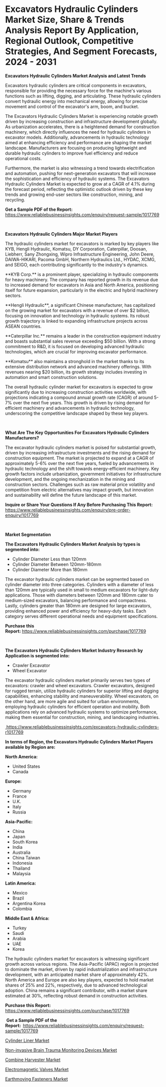 <p><h1>Excavators Hydraulic Cylinders Market Size, Share & Trends Analysis Report By Application, Regional Outlook, Competitive Strategies, And Segment Forecasts, 2024 - 2031</h1></p><p><strong>Excavators Hydraulic Cylinders Market Analysis and Latest Trends</strong></p>
<p><p>Excavators hydraulic cylinders are critical components in excavators, responsible for providing the necessary force for the machine's various functions such as lifting, digging, and articulating. These hydraulic cylinders convert hydraulic energy into mechanical energy, allowing for precise movement and control of the excavator's arm, boom, and bucket.</p><p>The Excavators Hydraulic Cylinders Market is experiencing notable growth driven by increasing construction and infrastructure development globally. As urbanization accelerates, there is a heightened demand for construction machinery, which directly influences the need for hydraulic cylinders in excavator models. Additionally, advancements in hydraulic technology aimed at enhancing efficiency and performance are shaping the market landscape. Manufacturers are focusing on producing lightweight and durable hydraulic cylinders to improve fuel efficiency and reduce operational costs.</p><p>Furthermore, the market is also witnessing a trend towards electrification and automation, pushing for next-generation excavators that will increase the sophistication and efficiency of hydraulic systems. The Excavators Hydraulic Cylinders Market is expected to grow at a CAGR of 4.1% during the forecast period, reflecting the optimistic outlook driven by these key trends and growing end-user sectors like construction, mining, and recycling.</p></p>
<p><strong>Get a Sample PDF of the Report:&nbsp;</strong> <a href="https://www.reliablebusinessinsights.com/enquiry/request-sample/1017769?utm_campaign=97&utm_medium=2&utm_source=Github&utm_content=ia&utm_term=26122024&utm_id=excavators-hydraulic-cylinders">https://www.reliablebusinessinsights.com/enquiry/request-sample/1017769</a></p>
<p>&nbsp;</p>
<p><strong>Excavators Hydraulic Cylinders Major Market Players</strong></p>
<p><p>The hydraulic cylinders market for excavators is marked by key players like KYB, Hengli Hydraulic, Komatsu, DY Corporation, Caterpillar, Doosan, Liebherr, Sany Zhongxing, Wipro Infrastructure Engineering, John Deere, DAIWA-HIKARI, Pacoma GmbH, Northern Hydraulics Ltd., HYDAC, XCMG, and SEIGO, each contributing significantly to the industry's dynamics.</p><p>**KYB Corp.** is a prominent player, specializing in hydraulic components for heavy machinery. The company has reported growth in its revenue due to increased demand for excavators in Asia and North America, positioning itself for future expansion, particularly in the electric and hybrid machinery sectors.</p><p>**Hengli Hydraulic**, a significant Chinese manufacturer, has capitalized on the growing market for excavators with a revenue of over $2 billion, focusing on innovation and technology in hydraulic systems. Its robust growth trajectory is linked to expanding infrastructure projects across ASEAN countries.</p><p>**Caterpillar Inc.** remains a leader in the construction equipment industry and boasts substantial sales revenue exceeding $50 billion. With a strong commitment to R&D, it is focused on developing advanced hydraulic technologies, which are crucial for improving excavator performance.</p><p>**Komatsu** also maintains a stronghold in the market thanks to its extensive distribution network and advanced machinery offerings. With revenues nearing $20 billion, its growth strategy includes investing in automation and smart construction solutions.</p><p>The overall hydraulic cylinder market for excavators is expected to grow significantly due to increasing construction activities worldwide, with projections indicating a compound annual growth rate (CAGR) of around 5-7% over the next five years. This growth is driven by rising demand for efficient machinery and advancements in hydraulic technology, underscoring the competitive landscape shaped by these key players.</p></p>
<p>&nbsp;</p>
<p><strong>What Are The Key Opportunities For Excavators Hydraulic Cylinders Manufacturers?</strong></p>
<p><p>The excavator hydraulic cylinders market is poised for substantial growth, driven by increasing infrastructure investments and the rising demand for construction equipment. The market is projected to expand at a CAGR of approximately 5-6% over the next five years, fueled by advancements in hydraulic technology and the shift towards energy-efficient machinery. Key growth factors include urbanization, government initiatives for infrastructure development, and the ongoing mechanization in the mining and construction sectors. Challenges such as raw material price volatility and competition from electric alternatives may impact growth, but innovation and sustainability will define the future landscape of this market.</p></p>
<p><strong>Inquire or Share Your Questions If Any Before Purchasing This Report:</strong> <a href="https://www.reliablebusinessinsights.com/enquiry/pre-order-enquiry/1017769?utm_campaign=97&utm_medium=2&utm_source=Github&utm_content=ia&utm_term=26122024&utm_id=excavators-hydraulic-cylinders">https://www.reliablebusinessinsights.com/enquiry/pre-order-enquiry/1017769</a></p>
<p>&nbsp;</p>
<p><strong>Market Segmentation</strong></p>
<p><strong>The Excavators Hydraulic Cylinders Market Analysis by types is segmented into:</strong></p>
<p><ul><li>Cylinder Diameter Less than 120mm</li><li>Cylinder Diameter Between 120mm-180mm</li><li>Cylinder Diameter More than 180mm</li></ul></p>
<p><p>The excavator hydraulic cylinders market can be segmented based on cylinder diameter into three categories. Cylinders with a diameter of less than 120mm are typically used in small to medium excavators for light-duty applications. Those with diameters between 120mm and 180mm cater to medium-sized excavators, balancing performance and compactness. Lastly, cylinders greater than 180mm are designed for large excavators, providing enhanced power and efficiency for heavy-duty tasks. Each category serves different operational needs and equipment specifications.</p></p>
<p><strong>Purchase this Report:&nbsp;</strong><a href="https://www.reliablebusinessinsights.com/purchase/1017769?utm_campaign=97&utm_medium=2&utm_source=Github&utm_content=ia&utm_term=26122024&utm_id=excavators-hydraulic-cylinders">https://www.reliablebusinessinsights.com/purchase/1017769</a></p>
<p>&nbsp;</p>
<p><strong>The Excavators Hydraulic Cylinders Market Industry Research by Application is segmented into:</strong></p>
<p><ul><li>Crawler Excavator</li><li>Wheel Excavator</li></ul></p>
<p><p>The excavator hydraulic cylinders market primarily serves two types of excavators: crawler and wheel excavators. Crawler excavators, designed for rugged terrain, utilize hydraulic cylinders for superior lifting and digging capabilities, enhancing stability and maneuverability. Wheel excavators, on the other hand, are more agile and suited for urban environments, employing hydraulic cylinders for efficient operation and mobility. Both applications rely on advanced hydraulic systems to optimize performance, making them essential for construction, mining, and landscaping industries.</p></p>
<p><a href="https://www.reliablebusinessinsights.com/excavators-hydraulic-cylinders-r1017769?utm_campaign=97&utm_medium=2&utm_source=Github&utm_content=ia&utm_term=26122024&utm_id=excavators-hydraulic-cylinders">&nbsp;https://www.reliablebusinessinsights.com/excavators-hydraulic-cylinders-r1017769</a></p>
<p><strong>In terms of Region, the Excavators Hydraulic Cylinders Market Players available by Region are:</strong></p>
<p>
    <p> <strong> North America: </strong>
        <ul>
            <li>United States</li>
            <li>Canada</li>
        </ul>
        </p> 
    <p> <strong> Europe: </strong>
        <ul>
            <li>Germany</li>
            <li>France</li>
            <li>U.K.</li>
            <li>Italy</li>
            <li>Russia</li>
        </ul>
        </p> 
    <p> <strong> Asia-Pacific: </strong>
        <ul>
            <li>China</li>
            <li>Japan</li>
            <li>South Korea</li>
            <li>India</li>
            <li>Australia</li>
            <li>China Taiwan</li>
            <li>Indonesia</li>
            <li>Thailand</li>
            <li>Malaysia</li>
        </ul>
        </p> 
    <p> <strong> Latin America: </strong>
        <ul>
            <li>Mexico</li>
            <li>Brazil</li>
            <li>Argentina Korea</li>
            <li>Colombia</li>
        </ul>
        </p> 
    <p> <strong> Middle East & Africa: </strong>
        <ul>
            <li>Turkey</li>
            <li>Saudi</li>
            <li>Arabia</li>
            <li>UAE</li>
            <li>Korea</li>
        </ul>
    </p>
    </p>
<p><p>The hydraulic cylinders market for excavators is witnessing significant growth across various regions. The Asia-Pacific (APAC) region is projected to dominate the market, driven by rapid industrialization and infrastructure development, with an anticipated market share of approximately 42%. North America and Europe are also key players, expected to hold market shares of 25% and 22%, respectively, due to advanced technological adoption. China remains a significant contributor, with a market share estimated at 30%, reflecting robust demand in construction activities.</p></p>
<p><strong>Purchase this Report: </strong><a href="https://www.reliablebusinessinsights.com/purchase/1017769?utm_campaign=97&utm_medium=2&utm_source=Github&utm_content=ia&utm_term=26122024&utm_id=excavators-hydraulic-cylinders">https://www.reliablebusinessinsights.com/purchase/1017769</a></p>
<p>&nbsp;<strong>Get a Sample PDF of the Report:&nbsp;&nbsp;</strong><a href="https://www.reliablebusinessinsights.com/enquiry/request-sample/1017769?utm_campaign=97&utm_medium=2&utm_source=Github&utm_content=ia&utm_term=26122024&utm_id=excavators-hydraulic-cylinders">https://www.reliablebusinessinsights.com/enquiry/request-sample/1017769</a></p>
<p><strong></strong></p>
<p><p><a href="https://www.linkedin.com/pulse/cylinder-liner-market-growth-projections-2024-2031-75-cagr-analysis-havqf?utm_campaign=97&utm_medium=2&utm_source=Github&utm_content=ia&utm_term=26122024&utm_id=excavators-hydraulic-cylinders">Cylinder Liner Market</a></p><p><a href="https://github.com/hartsockdonnette82/Market-Research-Report-List-1/blob/main/non-invasive-brain-trauma-monitoring-devices-market.md?utm_campaign=97&utm_medium=2&utm_source=Github&utm_content=ia&utm_term=26122024&utm_id=excavators-hydraulic-cylinders">Non-invasive Brain Trauma Monitoring Devices Market</a></p><p><a href="https://www.linkedin.com/pulse/c-glance-reports-anmec?utm_campaign=97&utm_medium=2&utm_source=Github&utm_content=ia&utm_term=26122024&utm_id=excavators-hydraulic-cylinders">Combine Harvester Market</a></p><p><a href="https://www.linkedin.com/pulse/investment-potential-electromagnetic-valves-market-scope-qczbf?utm_campaign=97&utm_medium=2&utm_source=Github&utm_content=ia&utm_term=26122024&utm_id=excavators-hydraulic-cylinders">Electromagnetic Valves Market</a></p><p><a href="https://www.linkedin.com/pulse/earthmoving-fasteners-market-insights-size-share-growth-drivers-rweof?utm_campaign=97&utm_medium=2&utm_source=Github&utm_content=ia&utm_term=26122024&utm_id=excavators-hydraulic-cylinders">Earthmoving Fasteners Market</a></p></p>